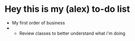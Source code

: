 # Hey this is my (alex) to-do list
- My first order of business
- - Review classes to better understand what i'm doing